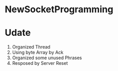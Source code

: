 # NewSocketProgramming 

# Udate
1. Organized Thread
2. Using byte Array by Ack
3. Organized some unused Phrases
4. Resposed by Server Reset
